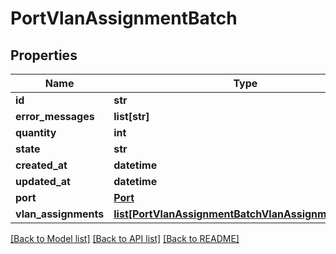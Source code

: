# PortVlanAssignmentBatch


## Properties
Name | Type | Description | Notes
------------ | ------------- | ------------- | -------------
**id** | **str** |  | [optional] 
**error_messages** | **list[str]** |  | [optional] 
**quantity** | **int** |  | [optional] 
**state** | **str** |  | [optional] 
**created_at** | **datetime** |  | [optional] 
**updated_at** | **datetime** |  | [optional] 
**port** | [**Port**](Port.md) |  | [optional] 
**vlan_assignments** | [**list[PortVlanAssignmentBatchVlanAssignmentsInner]**](PortVlanAssignmentBatchVlanAssignmentsInner.md) |  | [optional] 

[[Back to Model list]](../README.md#documentation-for-models) [[Back to API list]](../README.md#documentation-for-api-endpoints) [[Back to README]](../README.md)


